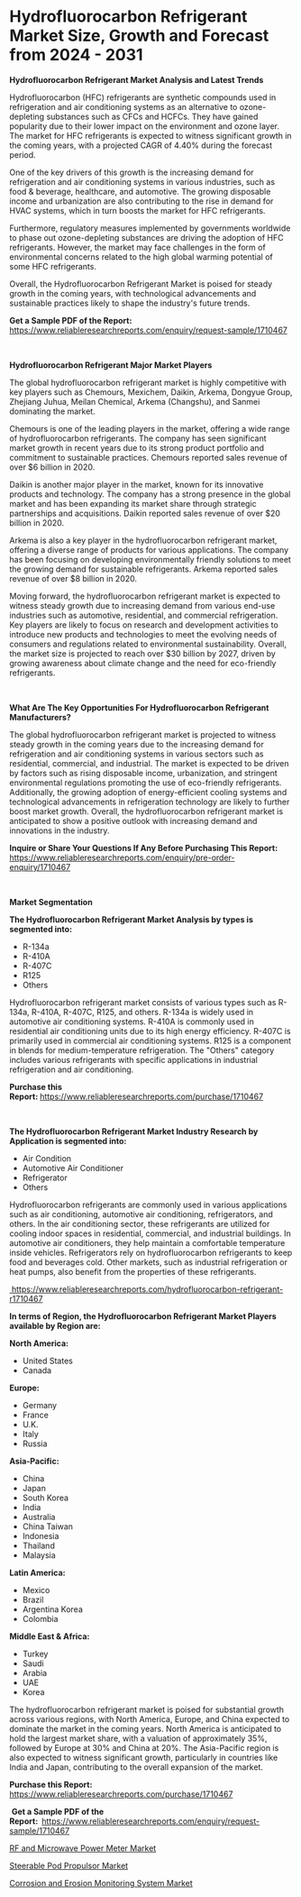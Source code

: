 <p><h1>Hydrofluorocarbon Refrigerant Market Size, Growth and Forecast from 2024 - 2031</h1></p><p><strong>Hydrofluorocarbon Refrigerant Market Analysis and Latest Trends</strong></p>
<p><p>Hydrofluorocarbon (HFC) refrigerants are synthetic compounds used in refrigeration and air conditioning systems as an alternative to ozone-depleting substances such as CFCs and HCFCs. They have gained popularity due to their lower impact on the environment and ozone layer. The market for HFC refrigerants is expected to witness significant growth in the coming years, with a projected CAGR of 4.40% during the forecast period.</p><p>One of the key drivers of this growth is the increasing demand for refrigeration and air conditioning systems in various industries, such as food & beverage, healthcare, and automotive. The growing disposable income and urbanization are also contributing to the rise in demand for HVAC systems, which in turn boosts the market for HFC refrigerants.</p><p>Furthermore, regulatory measures implemented by governments worldwide to phase out ozone-depleting substances are driving the adoption of HFC refrigerants. However, the market may face challenges in the form of environmental concerns related to the high global warming potential of some HFC refrigerants.</p><p>Overall, the Hydrofluorocarbon Refrigerant Market is poised for steady growth in the coming years, with technological advancements and sustainable practices likely to shape the industry's future trends.</p></p>
<p><strong>Get a Sample PDF of the Report:&nbsp;</strong> <a href="https://www.reliableresearchreports.com/enquiry/request-sample/1710467">https://www.reliableresearchreports.com/enquiry/request-sample/1710467</a></p>
<p>&nbsp;</p>
<p><strong>Hydrofluorocarbon Refrigerant Major Market Players</strong></p>
<p><p>The global hydrofluorocarbon refrigerant market is highly competitive with key players such as Chemours, Mexichem, Daikin, Arkema, Dongyue Group, Zhejiang Juhua, Meilan Chemical, Arkema (Changshu), and Sanmei dominating the market.</p><p>Chemours is one of the leading players in the market, offering a wide range of hydrofluorocarbon refrigerants. The company has seen significant market growth in recent years due to its strong product portfolio and commitment to sustainable practices. Chemours reported sales revenue of over $6 billion in 2020.</p><p>Daikin is another major player in the market, known for its innovative products and technology. The company has a strong presence in the global market and has been expanding its market share through strategic partnerships and acquisitions. Daikin reported sales revenue of over $20 billion in 2020.</p><p>Arkema is also a key player in the hydrofluorocarbon refrigerant market, offering a diverse range of products for various applications. The company has been focusing on developing environmentally friendly solutions to meet the growing demand for sustainable refrigerants. Arkema reported sales revenue of over $8 billion in 2020.</p><p>Moving forward, the hydrofluorocarbon refrigerant market is expected to witness steady growth due to increasing demand from various end-use industries such as automotive, residential, and commercial refrigeration. Key players are likely to focus on research and development activities to introduce new products and technologies to meet the evolving needs of consumers and regulations related to environmental sustainability. Overall, the market size is projected to reach over $30 billion by 2027, driven by growing awareness about climate change and the need for eco-friendly refrigerants.</p></p>
<p>&nbsp;</p>
<p><strong>What Are The Key Opportunities For Hydrofluorocarbon Refrigerant Manufacturers?</strong></p>
<p><p>The global hydrofluorocarbon refrigerant market is projected to witness steady growth in the coming years due to the increasing demand for refrigeration and air conditioning systems in various sectors such as residential, commercial, and industrial. The market is expected to be driven by factors such as rising disposable income, urbanization, and stringent environmental regulations promoting the use of eco-friendly refrigerants. Additionally, the growing adoption of energy-efficient cooling systems and technological advancements in refrigeration technology are likely to further boost market growth. Overall, the hydrofluorocarbon refrigerant market is anticipated to show a positive outlook with increasing demand and innovations in the industry.</p></p>
<p><strong>Inquire or Share Your Questions If Any Before Purchasing This Report:</strong> <a href="https://www.reliableresearchreports.com/enquiry/pre-order-enquiry/1710467">https://www.reliableresearchreports.com/enquiry/pre-order-enquiry/1710467</a></p>
<p>&nbsp;</p>
<p><strong>Market Segmentation</strong></p>
<p><strong>The Hydrofluorocarbon Refrigerant Market Analysis by types is segmented into:</strong></p>
<p><ul><li>R-134a</li><li>R-410A</li><li>R-407C</li><li>R125</li><li>Others</li></ul></p>
<p><p>Hydrofluorocarbon refrigerant market consists of various types such as R-134a, R-410A, R-407C, R125, and others. R-134a is widely used in automotive air conditioning systems. R-410A is commonly used in residential air conditioning units due to its high energy efficiency. R-407C is primarily used in commercial air conditioning systems. R125 is a component in blends for medium-temperature refrigeration. The "Others" category includes various refrigerants with specific applications in industrial refrigeration and air conditioning.</p></p>
<p><strong>Purchase this Report:&nbsp;</strong><a href="https://www.reliableresearchreports.com/purchase/1710467">https://www.reliableresearchreports.com/purchase/1710467</a></p>
<p>&nbsp;</p>
<p><strong>The Hydrofluorocarbon Refrigerant Market Industry Research by Application is segmented into:</strong></p>
<p><ul><li>Air Condition</li><li>Automotive Air Conditioner</li><li>Refrigerator</li><li>Others</li></ul></p>
<p><p>Hydrofluorocarbon refrigerants are commonly used in various applications such as air conditioning, automotive air conditioning, refrigerators, and others. In the air conditioning sector, these refrigerants are utilized for cooling indoor spaces in residential, commercial, and industrial buildings. In automotive air conditioners, they help maintain a comfortable temperature inside vehicles. Refrigerators rely on hydrofluorocarbon refrigerants to keep food and beverages cold. Other markets, such as industrial refrigeration or heat pumps, also benefit from the properties of these refrigerants.</p></p>
<p><a href="https://www.reliableresearchreports.com/hydrofluorocarbon-refrigerant-r1710467">&nbsp;https://www.reliableresearchreports.com/hydrofluorocarbon-refrigerant-r1710467</a></p>
<p><strong>In terms of Region, the Hydrofluorocarbon Refrigerant Market Players available by Region are:</strong></p>
<p>
    <p> <strong> North America: </strong>
        <ul>
            <li>United States</li>
            <li>Canada</li>
        </ul>
        </p> 
    <p> <strong> Europe: </strong>
        <ul>
            <li>Germany</li>
            <li>France</li>
            <li>U.K.</li>
            <li>Italy</li>
            <li>Russia</li>
        </ul>
        </p> 
    <p> <strong> Asia-Pacific: </strong>
        <ul>
            <li>China</li>
            <li>Japan</li>
            <li>South Korea</li>
            <li>India</li>
            <li>Australia</li>
            <li>China Taiwan</li>
            <li>Indonesia</li>
            <li>Thailand</li>
            <li>Malaysia</li>
        </ul>
        </p> 
    <p> <strong> Latin America: </strong>
        <ul>
            <li>Mexico</li>
            <li>Brazil</li>
            <li>Argentina Korea</li>
            <li>Colombia</li>
        </ul>
        </p> 
    <p> <strong> Middle East & Africa: </strong>
        <ul>
            <li>Turkey</li>
            <li>Saudi</li>
            <li>Arabia</li>
            <li>UAE</li>
            <li>Korea</li>
        </ul>
    </p>
    </p>
<p><p>The hydrofluorocarbon refrigerant market is poised for substantial growth across various regions, with North America, Europe, and China expected to dominate the market in the coming years. North America is anticipated to hold the largest market share, with a valuation of approximately 35%, followed by Europe at 30% and China at 20%. The Asia-Pacific region is also expected to witness significant growth, particularly in countries like India and Japan, contributing to the overall expansion of the market.</p></p>
<p><strong>Purchase this Report: </strong><a href="https://www.reliableresearchreports.com/purchase/1710467">https://www.reliableresearchreports.com/purchase/1710467</a></p>
<p>&nbsp;<strong>Get a Sample PDF of the Report:&nbsp;&nbsp;</strong><a href="https://www.reliableresearchreports.com/enquiry/request-sample/1710467">https://www.reliableresearchreports.com/enquiry/request-sample/1710467</a></p>
<p><strong></strong></p>
<p><p><a href="https://github.com/mdkiwi4kiwi/Market-Research-Report-List-1/blob/main/rf-and-microwave-power-meter-market.md">RF and Microwave Power Meter Market</a></p><p><a href="https://github.com/kumertitash/Market-Research-Report-List-1/blob/main/steerable-pod-propulsor-market.md">Steerable Pod Propulsor Market</a></p><p><a href="https://github.com/dancokkoe288/Market-Research-Report-List-1/blob/main/corrosion-and-erosion-monitoring-system-market.md">Corrosion and Erosion Monitoring System Market</a></p></p>